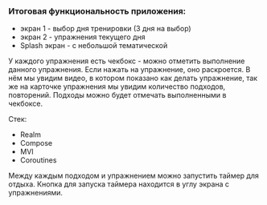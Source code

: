 ### Итоговая функциональность приложения:

* экран 1 - выбор дня тренировки (3 дня на выбор)
* экран 2 - упражнения текущего дня
* Splash экран - с небольшой тематической

У каждого упражнения есть чекбокс - можно отметить выполнение данного упражнения.
Если нажать на упражнение, оно раскроется. В нём мы увидим видео, в котором показано как делать упражнение, так же на карточке упражнения мы увидим количество подходов, повторений.
Подходы можно будет отмечать выполненными в чекбоксе.

Стек:
* Realm
* Compose
* MVI
* Coroutines

Между каждым подходом и упражнением можно запустить таймер для отдыха. Кнопка для запуска таймера находится в углу экрана с упражнениями.
